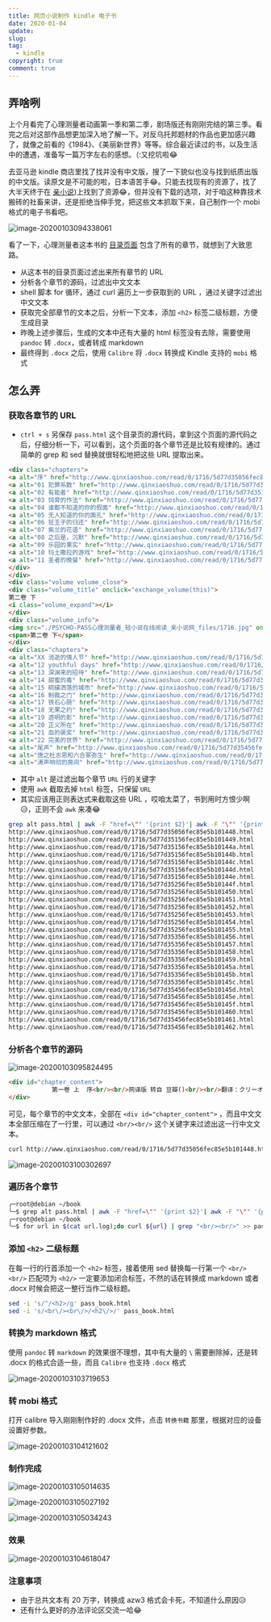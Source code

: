 ```yaml
---
title: 网页小说制作 kindle 电子书
date: 2020-01-04
update:
slug: 
tag:
  - kindle
copyright: true
comment: true
---
```


## 弄啥咧

上个月看完了心理测量者动画第一季和第二季，剧场版还有刚刚完结的第三季。看完之后对这部作品想更加深入地了解一下。对反乌托邦题材的作品也更加感兴趣了，就像之前看的《1984》、《美丽新世界》等等。综合最近读过的书，以及生活中的遭遇，准备写一篇万字左右的感想。（:又挖坑啦😂

去亚马逊 kindle 商店里找了找并没有中文版，搜了一下貌似也没与找到纸质出版的中文版。读原文是不可能的啦，日本语苦手😂。只能去找现有的资源了，找了大半天终于在 [亲小说](http://www.qinxiaoshuo.com/book/PSYCHO-PASS心理测量者))上找到了资源😂，但并没有下载的选项，对于咱这种靠技术搬砖的社畜来讲，还是拒绝当伸手党，把这些文本抓取下来，自己制作一个 mobi 格式的电子书看吧。

![image-20200103094338061](https://blog.502.li/img/image-20200103094338061.png)

看了一下，心理测量者这本书的 [目录页面](https://www.wenku8.net/novel/1/1765/index.htm) 包含了所有的章节，就想到了大致思路。

- 从这本书的目录页面过滤出来所有章节的 URL
- 分析各个章节的源码，过滤出中文文本
- shell 脚本 for 循环，通过 curl 遍历上一步获取到的 URL ，通过关键字过滤出中文文本
- 获取完全部章节的文本之后，分析一下文本，添加 `<h2>` 标签二级标题，方便生成目录
- 昨晚上述步骤后，生成的文本中还有大量的 html 标签没有去除，需要使用 `pandoc` 转 `.docx`，或者转成 markdown
- 最终得到 `.docx` 之后，使用 `Calibre` 将 `.docx` 转换成 Kindle 支持的 `mobi` 格式

## 怎么弄

### 获取各章节的 URL

-  `ctrl + s` 另保存 `pass.html` 这个目录页的源代码，拿到这个页面的源代码之后，仔细分析一下，可以看到，这个页面的各个章节还是比较有规律的。通过简单的  grep 和 sed 替换就很轻松地把这些 URL 提取出来。

```html
<div class="chapters">
<a alt="序" href="http://www.qinxiaoshuo.com/read/0/1716/5d77d35056fec85e5b101448.html">序</a>
<a alt="01 犯罪系数" href="http://www.qinxiaoshuo.com/read/0/1716/5d77d35156fec85e5b101449.html">01 犯罪系数</a>
<a alt="02 有能者" href="http://www.qinxiaoshuo.com/read/0/1716/5d77d35156fec85e5b10144a.html">02 有能者</a>
<a alt="03 饲育的作法" href="http://www.qinxiaoshuo.com/read/0/1716/5d77d35156fec85e5b10144b.html">03 饲育的作法</a>
<a alt="04 谁都不知道的你的假面" href="http://www.qinxiaoshuo.com/read/0/1716/5d77d35156fec85e5b10144c.html">04 谁都不知道的你的假面</a>
<a alt="05 无人知道的你的面孔" href="http://www.qinxiaoshuo.com/read/0/1716/5d77d35156fec85e5b10144d.html">05 无人知道的你的面孔</a>
<a alt="06 狂王子的归还" href="http://www.qinxiaoshuo.com/read/0/1716/5d77d35156fec85e5b10144e.html">06 狂王子的归还</a>
<a alt="07 紫兰的花语" href="http://www.qinxiaoshuo.com/read/0/1716/5d77d35256fec85e5b10144f.html">07 紫兰的花语</a>
<a alt="08 之后是，沉默" href="http://www.qinxiaoshuo.com/read/0/1716/5d77d35256fec85e5b101450.html">08 之后是，沉默</a>
<a alt="09 乐园的果实" href="http://www.qinxiaoshuo.com/read/0/1716/5d77d35256fec85e5b101451.html">09 乐园的果实</a>
<a alt="10 玛土撒拉的游戏" href="http://www.qinxiaoshuo.com/read/0/1716/5d77d35256fec85e5b101452.html">10 玛土撒拉的游戏</a>
<a alt="11 圣者的晚餐" href="http://www.qinxiaoshuo.com/read/0/1716/5d77d35256fec85e5b101453.html">11 圣者的晚餐</a>
</div>
</div>
<div class="volume volume_close">
<div class="volume_title" onclick="exchange_volume(this)">
第二卷 下
<i class="volume_expand"></i>
</div>
<div class="volume_info">
<img src="./PSYCHO-PASS心理测量者_轻小说在线阅读_亲小说网_files/1716.jpg" onerror="this.src=&#39;http:\/\/static.qinxiaoshuo.com:4000/bookimg/1716.jpg&#39;;this.onerror=null">
<span>第二卷 下</span>
</div>
<div class="chapters">
<a alt="XX 消逝的情人节" href="http://www.qinxiaoshuo.com/read/0/1716/5d77d35256fec85e5b101454.html">XX 消逝的情人节</a>
<a alt="12 youthful days" href="http://www.qinxiaoshuo.com/read/0/1716/5d77d35256fec85e5b101455.html">12 youthful days</a>
<a alt="13 深渊来的招待" href="http://www.qinxiaoshuo.com/read/0/1716/5d77d35356fec85e5b101456.html">13 深渊来的招待</a>
<a alt="14 甜蜜的毒" href="http://www.qinxiaoshuo.com/read/0/1716/5d77d35356fec85e5b101457.html">14 甜蜜的毒</a>
<a alt="15 硫磺洒落的城市" href="http://www.qinxiaoshuo.com/read/0/1716/5d77d35356fec85e5b101458.html">15 硫磺洒落的城市</a>
<a alt="16 制裁之门" href="http://www.qinxiaoshuo.com/read/0/1716/5d77d35356fec85e5b101459.html">16 制裁之门</a>
<a alt="17 铁石心肠" href="http://www.qinxiaoshuo.com/read/0/1716/5d77d35356fec85e5b10145a.html">17 铁石心肠</a>
<a alt="18 无果之约" href="http://www.qinxiaoshuo.com/read/0/1716/5d77d35356fec85e5b10145b.html">18 无果之约</a>
<a alt="19 透明的影" href="http://www.qinxiaoshuo.com/read/0/1716/5d77d35356fec85e5b10145c.html">19 透明的影</a>
<a alt="20 正义所在" href="http://www.qinxiaoshuo.com/read/0/1716/5d77d35456fec85e5b10145d.html">20 正义所在</a>
<a alt="21 血的褒奖" href="http://www.qinxiaoshuo.com/read/0/1716/5d77d35456fec85e5b10145e.html">21 血的褒奖</a>
<a alt="22 完美的世界" href="http://www.qinxiaoshuo.com/read/0/1716/5d77d35456fec85e5b10145f.html">22 完美的世界</a>
<a alt="尾声" href="http://www.qinxiaoshuo.com/read/0/1716/5d77d35456fec85e5b101460.html">尾声</a>
<a alt="唐之杜志恩和六合冢弥生" href="http://www.qinxiaoshuo.com/read/0/1716/5d77d35456fec85e5b101461.html">唐之杜志恩和六合冢弥生</a>
<a alt="涛声响彻的房间" href="http://www.qinxiaoshuo.com/read/0/1716/5d77d35456fec85e5b101462.html">涛声响彻的房间</a>
```

- 其中 `alt` 是过滤出每个章节 `URL` 行的关键字
- 使用 `awk` 截取去掉 `html` 标签，只保留 `URL` 
- 其实应该用正则表达式来截取这些 URL ，哎咱太菜了，书到用时方恨少啊😥，正则不会 `awk` 来凑😂

```bash
grep alt pass.html | awk -F "href=\"" '{print $2}'| awk -F "\"" '{print $1}'
http://www.qinxiaoshuo.com/read/0/1716/5d77d35056fec85e5b101448.html
http://www.qinxiaoshuo.com/read/0/1716/5d77d35156fec85e5b101449.html
http://www.qinxiaoshuo.com/read/0/1716/5d77d35156fec85e5b10144a.html
http://www.qinxiaoshuo.com/read/0/1716/5d77d35156fec85e5b10144b.html
http://www.qinxiaoshuo.com/read/0/1716/5d77d35156fec85e5b10144c.html
http://www.qinxiaoshuo.com/read/0/1716/5d77d35156fec85e5b10144d.html
http://www.qinxiaoshuo.com/read/0/1716/5d77d35156fec85e5b10144e.html
http://www.qinxiaoshuo.com/read/0/1716/5d77d35256fec85e5b10144f.html
http://www.qinxiaoshuo.com/read/0/1716/5d77d35256fec85e5b101450.html
http://www.qinxiaoshuo.com/read/0/1716/5d77d35256fec85e5b101451.html
http://www.qinxiaoshuo.com/read/0/1716/5d77d35256fec85e5b101452.html
http://www.qinxiaoshuo.com/read/0/1716/5d77d35256fec85e5b101453.html
http://www.qinxiaoshuo.com/read/0/1716/5d77d35256fec85e5b101454.html
http://www.qinxiaoshuo.com/read/0/1716/5d77d35256fec85e5b101455.html
http://www.qinxiaoshuo.com/read/0/1716/5d77d35356fec85e5b101456.html
http://www.qinxiaoshuo.com/read/0/1716/5d77d35356fec85e5b101457.html
http://www.qinxiaoshuo.com/read/0/1716/5d77d35356fec85e5b101458.html
http://www.qinxiaoshuo.com/read/0/1716/5d77d35356fec85e5b101459.html
http://www.qinxiaoshuo.com/read/0/1716/5d77d35356fec85e5b10145a.html
http://www.qinxiaoshuo.com/read/0/1716/5d77d35356fec85e5b10145b.html
http://www.qinxiaoshuo.com/read/0/1716/5d77d35356fec85e5b10145c.html
http://www.qinxiaoshuo.com/read/0/1716/5d77d35456fec85e5b10145d.html
http://www.qinxiaoshuo.com/read/0/1716/5d77d35456fec85e5b10145e.html
http://www.qinxiaoshuo.com/read/0/1716/5d77d35456fec85e5b10145f.html
http://www.qinxiaoshuo.com/read/0/1716/5d77d35456fec85e5b101460.html
http://www.qinxiaoshuo.com/read/0/1716/5d77d35456fec85e5b101461.html
http://www.qinxiaoshuo.com/read/0/1716/5d77d35456fec85e5b101462.html
```

### 分析各个章节的源码

![image-20200103095824495](https://blog.502.li/img/image-20200103095824495.png)

```html
<div id="chapter_content">
            第一卷 上  序<br/><br/>网译版 转自 豆瓣()<br/><br/>翻译：クリーオウ<br/><br/>……………………
</div>
```

可见，每个章节的中文文本，全部在 `<div id="chapter_content">` ，而且中文文本全部压缩在了一行里，可以通过 ``<br/><br/>`` 这个关键字来过滤出这一行中文文本。

```bash
curl http://www.qinxiaoshuo.com/read/0/1716/5d77d35056fec85e5b101448.html | grep "<br/><br/>"
```

![image-20200103100302697](https://blog.502.li/img/image-20200103100302697.png)

### 遍历各个章节

```bash
╭─root@debian ~/book
╰─$ grep alt pass.html | awk -F "href=\"" '{print $2}'| awk -F "\"" '{print $1}'> url.log
╭─root@debian ~/book
╰─$ for url in $(cat url.log);do curl ${url} | grep "<br/><br/>" >> pass_book.html;done
```

### 添加 `<h2>` 二级标题

在每一行的行首添加一个 ``<h2>`` 标签，接着使用 sed 替换每一行第一个 `<br/><br/>` 匹配项为 `<h2/>` 一定要添加闭合标签，不然的话在转换成 markdown 或者 .docx 时候会把这一整行当作二级标题。

```bash
sed -i 's/^/<h2>/g' pass_book.html
sed -i 's/<br\/><br\/>/<h2\/>/' pass_book.html
```

### 转换为 markdown 格式

使用 `pandoc` 转 `markdown` 的效果很不理想，其中有大量的 `\` 需要删除掉，还是转 .docx 的格式合适一些，而且 `Calibre` 也支持 `.docx` 格式

![image-20200103103719653](https://blog.502.li/img/image-20200103103719653.png)

### 转 mobi 格式

打开 calibre 导入刚刚制作好的 .docx 文件，点击 `转换书籍` 那里，根据对应的设备设置好参数。

![image-20200103104121602](https://blog.502.li/img/image-20200103104121602.png)

### 制作完成

![image-20200103105014635](https://blog.502.li/img/image-20200103105014635.png)

![image-20200103105027192](https://blog.502.li/img/image-20200103105027192.png)

![image-20200103105034243](https://blog.502.li/img/image-20200103105034243.png)

### 效果

![image-20200103104618047](https://blog.502.li/img/image-20200103104618047.png)

### 注意事项

- 由于总共文本有 20 万字，转换成 azw3 格式会卡死，不知道什么原因😥
- 还有什么更好的办法评论区交流一哈😂
